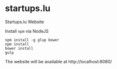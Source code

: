 startups.lu
===========

Startups.lu Website

Install ```npm``` via NodeJS
```
npm install -g glup bower
npm install
bower install
gulp
```
The website will be available at http://localhost:8080/
 
